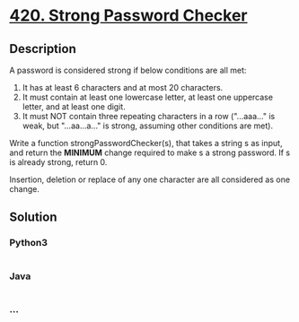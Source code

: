 # [420. Strong Password Checker](https://leetcode.com/problems/strong-password-checker)

## Description
<p>A password is considered strong if below conditions are all met:</p>

<ol>
<li> It has at least 6 characters and at most 20 characters. </li>
<li> It must contain at least one lowercase letter, at least one uppercase letter, and at least one digit. </li>
<li> It must NOT contain three repeating characters in a row ("...aaa..." is weak, but "...aa...a..." is strong, assuming other conditions are met). </li>
</ol>

<p>Write a function strongPasswordChecker(s), that takes a string s as input, and return the <b>MINIMUM</b> change required to make s a strong password. If s is already strong, return 0.</p>

<p>Insertion, deletion or replace of any one character are all considered as one change.</p>


## Solution
<!-- Type common method here -->


### Python3
<!-- Type special method here -->

```python

```

### Java
<!-- Type special method here -->

```java

```

### ...
```

```

